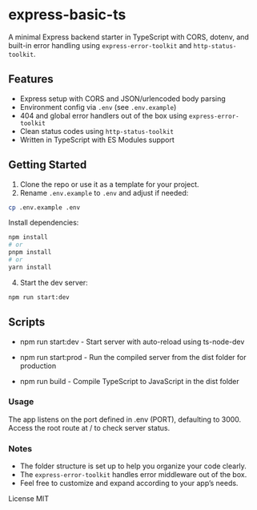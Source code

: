 # express-basic-ts

A minimal Express backend starter in TypeScript with CORS, dotenv, and built-in error handling using `express-error-toolkit` and `http-status-toolkit`.

## Features

- Express setup with CORS and JSON/urlencoded body parsing  
- Environment config via `.env` (see `.env.example`)  
- 404 and global error handlers out of the box using `express-error-toolkit`  
- Clean status codes using `http-status-toolkit`  
- Written in TypeScript with ES Modules support  

## Getting Started

1. Clone the repo or use it as a template for your project.  
2. Rename `.env.example` to `.env` and adjust if needed:

```bash
cp .env.example .env
```

Install dependencies:

```bash
npm install
# or
pnpm install
# or
yarn install
```

4. Start the dev server:

```bash
npm run start:dev
```

## Scripts

 - npm run start:dev - Start server with auto-reload using ts-node-dev

 - npm run start:prod - Run the compiled server from the dist folder for production 

 - npm run build - Compile TypeScript to JavaScript in the dist folder 


### Usage

The app listens on the port defined in .env (PORT), defaulting to 3000.
Access the root route at / to check server status.


### Notes

- The folder structure is set up to help you organize your code clearly.  
- The `express-error-toolkit` handles error middleware out of the box.  
- Feel free to customize and expand according to your app’s needs.


License
MIT